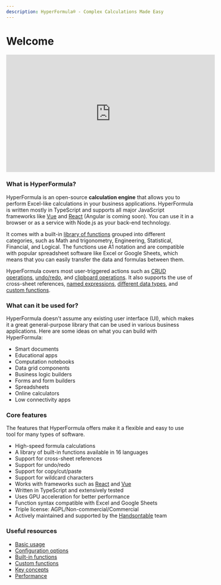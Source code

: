 ```yaml
---
description: HyperFormula® - Complex Calculations Made Easy
---
```


# Welcome

<iframe 
    width="560" 
    height="315" 
    src="https://www.youtube.com/embed/JJXUmACTDdk?controls=0" 
    frameborder="0" 
    allow="accelerometer; 
    encrypted-media; 
    gyroscope; 
    picture-in-picture" 
    allowfullscreen>
</iframe>

### What is HyperFormula?

HyperFormula is an open-source **calculation engine** that allows you to perform Excel-like calculations in your business applications. HyperFormula is written mostly in TypeScript and supports all major JavaScript frameworks like [Vue](integration-with-vue.md) and [React](integration-with-react.md) \(Angular is coming soon\). You can use it in a browser or as a service with Node.js as your back-end technology.

It comes with a built-in [library of functions](built-in-functions.md) grouped into different categories, such as Math and trigonometry, Engineering, Statistical, Financial, and Logical. The functions use A1 notation and are compatible with popular spreadsheet software like Excel or Google Sheets, which means that you can easily transfer the data and formulas between them.

HyperFormula covers most user-triggered actions such as [CRUD operations](crud-operations.md), [undo/redo](undo-redo.md), and [clipboard operations](clipboard-operations.md). It also supports the use of cross-sheet references, [named expressions](named-ranges.md), [different data types](types-of-data.md), and [custom functions](creating-custom-functions.md).

### What can it be used for?

HyperFormula doesn't assume any existing user interface \(UI\), which makes it a great general-purpose library that can be used in various business applications. Here are some ideas on what you can build with HyperFormula:

* Smart documents
* Educational apps
* Computation notebooks
* Data grid components
* Business logic builders
* Forms and form builders
* Spreadsheets
* Online calculators
* Low connectivity apps

### Core features

The features that HyperFormula offers make it a flexible and easy to use tool for many types of software.

* High-speed formula calculations
* A library of built-in functions available in 16 languages
* Support for cross-sheet references
* Support for undo/redo
* Support for copy/cut/paste
* Support for wildcard characters
* Works with frameworks such as [React](integration-with-react.md) and [Vue](integration-with-vue.md)
* Written in TypeScript and extensively tested
* Uses GPU acceleration for better performance
* Function syntax compatible with Excel and Google Sheets
* Triple license: AGPL/Non-commercial/Commercial
* Actively maintained and supported by the [Handsontable](https://handsontable.com/) team

### Useful resources

* [Basic usage](basic-usage.md)
* [Configuration options](configuration-options.md)
* [Built-in functions](built-in-functions.md)
* [Custom functions](creating-custom-functions.md)
* [Key concepts](key-concepts.md)
* [Performance](performance.md)

